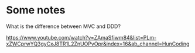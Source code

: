 # Some notes

What is the difference between MVC and DDD?

https://www.youtube.com/watch?v=ZAmaSfiwm84&list=PLm-xZWCprwYQ3gyCxJ8TR1L2ZnUOPvOpr&index=16&ab_channel=HunCoding